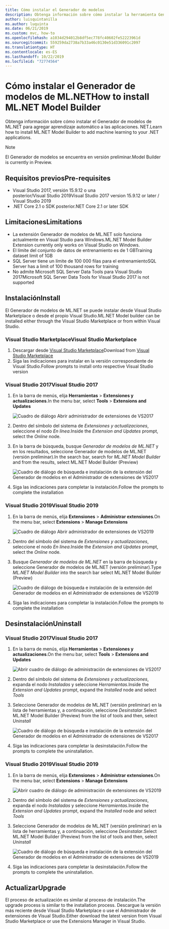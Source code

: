 ```yaml
---
title: Cómo instalar el Generador de modelos
description: Obtenga información sobre cómo instalar la herramienta Generador de modelos de ML.NET.
author: luisquintanilla
ms.author: luquinta
ms.date: 06/21/2019
ms.custom: mvc, how-to
ms.openlocfilehash: a1034d294012b8df5ec778fc40602fe52223961d
ms.sourcegitcommit: 559259da2738a7b33a46c0130e51d336091c2097
ms.translationtype: HT
ms.contentlocale: es-ES
ms.lasthandoff: 10/22/2019
ms.locfileid: "72774564"
---
```

# <a name="how-to-install-mlnet-model-builder"></a><span data-ttu-id="f514a-103">Cómo instalar el Generador de modelos de ML.NET</span><span class="sxs-lookup"><span data-stu-id="f514a-103">How to install ML.NET Model Builder</span></span>

<span data-ttu-id="f514a-104">Obtenga información sobre cómo instalar el Generador de modelos de ML.NET para agregar aprendizaje automático a las aplicaciones. NET.</span><span class="sxs-lookup"><span data-stu-id="f514a-104">Learn how to install ML.NET Model Builder to add machine learning to your .NET applications.</span></span>

> [!NOTE]
> <span data-ttu-id="f514a-105">El Generador de modelos se encuentra en versión preliminar.</span><span class="sxs-lookup"><span data-stu-id="f514a-105">Model Builder is currently in Preview.</span></span>

## <a name="pre-requisites"></a><span data-ttu-id="f514a-106">Requisitos previos</span><span class="sxs-lookup"><span data-stu-id="f514a-106">Pre-requisites</span></span>

- <span data-ttu-id="f514a-107">Visual Studio 2017, versión 15.9.12 o una posterior/Visual Studio 2019</span><span class="sxs-lookup"><span data-stu-id="f514a-107">Visual Studio 2017 version 15.9.12 or later / Visual Studio 2019</span></span>
- <span data-ttu-id="f514a-108">.NET Core 2.1 o SDK posterior</span><span class="sxs-lookup"><span data-stu-id="f514a-108">.NET Core 2.1 or later SDK</span></span>

## <a name="limitations"></a><span data-ttu-id="f514a-109">Limitaciones</span><span class="sxs-lookup"><span data-stu-id="f514a-109">Limitations</span></span>

- <span data-ttu-id="f514a-110">La extensión Generador de modelos de ML.NET solo funciona actualmente en Visual Studio para Windows.</span><span class="sxs-lookup"><span data-stu-id="f514a-110">ML.NET Model Builder Extension currently only works on Visual Studio on Windows.</span></span>
- <span data-ttu-id="f514a-111">El límite del conjunto de datos de entrenamiento es de 1 GB</span><span class="sxs-lookup"><span data-stu-id="f514a-111">Training dataset limit of 1GB</span></span>
- <span data-ttu-id="f514a-112">SQL Server tiene un límite de 100 000 filas para el entrenamiento</span><span class="sxs-lookup"><span data-stu-id="f514a-112">SQL Server has a limit of 100 thousand rows for training</span></span>
- <span data-ttu-id="f514a-113">No admite Microsoft SQL Server Data Tools para Visual Studio 2017</span><span class="sxs-lookup"><span data-stu-id="f514a-113">Microsoft SQL Server Data Tools for Visual Studio 2017 is not supported</span></span>

## <a name="install"></a><span data-ttu-id="f514a-114">Instalación</span><span class="sxs-lookup"><span data-stu-id="f514a-114">Install</span></span>

<span data-ttu-id="f514a-115">El Generador de modelos de ML.NET se puede instalar desde Visual Studio Marketplace o desde el propio Visual Studio.</span><span class="sxs-lookup"><span data-stu-id="f514a-115">ML.NET Model builder can be installed either through the Visual Studio Marketplace or from within Visual Studio.</span></span>

### <a name="visual-studio-marketplace"></a><span data-ttu-id="f514a-116">Visual Studio Marketplace</span><span class="sxs-lookup"><span data-stu-id="f514a-116">Visual Studio Marketplace</span></span>

1. <span data-ttu-id="f514a-117">Descargar desde [Visual Studio Marketplace](https://marketplace.visualstudio.com/items?itemName=MLNET.07)</span><span class="sxs-lookup"><span data-stu-id="f514a-117">Download from [Visual Studio Marketplace](https://marketplace.visualstudio.com/items?itemName=MLNET.07)</span></span>
1. <span data-ttu-id="f514a-118">Siga las indicaciones para instalar en la versión correspondiente de Visual Studio.</span><span class="sxs-lookup"><span data-stu-id="f514a-118">Follow prompts to install onto respective Visual Studio version</span></span>

### <a name="visual-studio-2017"></a><span data-ttu-id="f514a-119">Visual Studio 2017</span><span class="sxs-lookup"><span data-stu-id="f514a-119">Visual Studio 2017</span></span>

1. <span data-ttu-id="f514a-120">En la barra de menús, elija **Herramientas** > **Extensiones y actualizaciones**.</span><span class="sxs-lookup"><span data-stu-id="f514a-120">In the menu bar, select **Tools** > **Extensions and Updates**</span></span>

    ![Cuadro de diálogo Abrir administrador de extensiones de VS2017](./media/install-model-builder/vs2017-open-extensions-manager.png)

1. <span data-ttu-id="f514a-122">Dentro del símbolo del sistema de *Extensiones y actualizaciones*, seleccione el nodo *En línea*.</span><span class="sxs-lookup"><span data-stu-id="f514a-122">Inside the *Extension and Updates* prompt, select the *Online* node.</span></span>
1. <span data-ttu-id="f514a-123">En la barra de búsqueda, busque *Generador de modelos de ML.NET* y en los resultados, seleccione Generador de modelos de ML.NET (versión preliminar).</span><span class="sxs-lookup"><span data-stu-id="f514a-123">In the search bar, search for *ML.NET Model Builder* and from the results, select ML.NET Model Builder (Preview)</span></span>

    ![Cuadro de diálogo de búsqueda e instalación de la extensión del Generador de modelos en el Administrador de extensiones de VS2017](./media/install-model-builder/vs2017-install-model-builder.png)

1. <span data-ttu-id="f514a-125">Siga las indicaciones para completar la instalación.</span><span class="sxs-lookup"><span data-stu-id="f514a-125">Follow the prompts to complete the installation</span></span>

### <a name="visual-studio-2019"></a><span data-ttu-id="f514a-126">Visual Studio 2019</span><span class="sxs-lookup"><span data-stu-id="f514a-126">Visual Studio 2019</span></span>

1. <span data-ttu-id="f514a-127">En la barra de menús, elija **Extensiones** > **Administrar extensiones**.</span><span class="sxs-lookup"><span data-stu-id="f514a-127">On the menu bar, select **Extensions** > **Manage Extensions**</span></span>

    ![Cuadro de diálogo Abrir administrador de extensiones de VS2019](./media/install-model-builder/vs2019-open-extensions-manager.png)

1. <span data-ttu-id="f514a-129">Dentro del símbolo del sistema de *Extensiones y actualizaciones*, seleccione el nodo *En línea*.</span><span class="sxs-lookup"><span data-stu-id="f514a-129">Inside the *Extension and Updates* prompt, select the *Online* node.</span></span>
1. <span data-ttu-id="f514a-130">Busque *Generador de modelos de ML.NET* en la barra de búsqueda y seleccione Generador de modelos de ML.NET (versión preliminar).</span><span class="sxs-lookup"><span data-stu-id="f514a-130">Type *ML.NET Model Builder* into the search bar select ML.NET Model Builder (Preview)</span></span>

    ![Cuadro de diálogo de búsqueda e instalación de la extensión del Generador de modelos en el Administrador de extensiones de VS2019](./media/install-model-builder/vs2019-install-model-builder.png)

1. <span data-ttu-id="f514a-132">Siga las indicaciones para completar la instalación.</span><span class="sxs-lookup"><span data-stu-id="f514a-132">Follow the prompts to complete the installation</span></span>

## <a name="uninstall"></a><span data-ttu-id="f514a-133">Desinstalación</span><span class="sxs-lookup"><span data-stu-id="f514a-133">Uninstall</span></span>

### <a name="visual-studio-2017"></a><span data-ttu-id="f514a-134">Visual Studio 2017</span><span class="sxs-lookup"><span data-stu-id="f514a-134">Visual Studio 2017</span></span>

1. <span data-ttu-id="f514a-135">En la barra de menús, elija **Herramientas** > **Extensiones y actualizaciones**.</span><span class="sxs-lookup"><span data-stu-id="f514a-135">On the menu bar, select **Tools** > **Extensions and Updates**</span></span>

    ![Abrir cuadro de diálogo de administración de extensiones de VS2017](./media/install-model-builder/vs2017-open-extensions-manager.png)

1. <span data-ttu-id="f514a-137">Dentro del símbolo del sistema de *Extensiones y actualizaciones*, expanda el nodo *Instaladas* y seleccione *Herramientas*.</span><span class="sxs-lookup"><span data-stu-id="f514a-137">Inside the *Extension and Updates* prompt, expand the *Installed* node and select *Tools*</span></span>
1. <span data-ttu-id="f514a-138">Seleccione Generador de modelos de ML.NET (versión preliminar) en la lista de herramientas y, a continuación, seleccione *Desinstalar*.</span><span class="sxs-lookup"><span data-stu-id="f514a-138">Select ML.NET Model Builder (Preview) from the list of tools and then, select *Uninstall*</span></span>

    ![Cuadro de diálogo de búsqueda e instalación de la extensión del Generador de modelos en el Administrador de extensiones de VS2017](./media/install-model-builder/vs2017-uninstall-model-builder.png)

1. <span data-ttu-id="f514a-140">Siga las indicaciones para completar la desinstalación.</span><span class="sxs-lookup"><span data-stu-id="f514a-140">Follow the prompts to complete the uninstallation.</span></span>

### <a name="visual-studio-2019"></a><span data-ttu-id="f514a-141">Visual Studio 2019</span><span class="sxs-lookup"><span data-stu-id="f514a-141">Visual Studio 2019</span></span>

1. <span data-ttu-id="f514a-142">En la barra de menús, elija **Extensiones** > **Administrar extensiones**.</span><span class="sxs-lookup"><span data-stu-id="f514a-142">On the menu bar, select **Extensions** > **Manage Extensions**</span></span>

    ![Abrir cuadro de diálogo de administración de extensiones de VS2019](./media/install-model-builder/vs2019-open-extensions-manager.png)

1. <span data-ttu-id="f514a-144">Dentro del símbolo del sistema de *Extensiones y actualizaciones*, expanda el nodo *Instaladas* y seleccione *Herramientas*.</span><span class="sxs-lookup"><span data-stu-id="f514a-144">Inside the *Extension and Updates* prompt, expand the *Installed* node and select *Tools*</span></span>
1. <span data-ttu-id="f514a-145">Seleccione Generador de modelos de ML.NET (versión preliminar) en la lista de herramientas y, a continuación, seleccione *Desinstalar*.</span><span class="sxs-lookup"><span data-stu-id="f514a-145">Select ML.NET Model Builder (Preview) from the list of tools and then, select *Uninstall*</span></span>

    ![Cuadro de diálogo de búsqueda e instalación de la extensión del Generador de modelos en el Administrador de extensiones de VS2019](./media/install-model-builder/vs2019-uninstall-model-builder.png)

1. <span data-ttu-id="f514a-147">Siga las indicaciones para completar la desinstalación.</span><span class="sxs-lookup"><span data-stu-id="f514a-147">Follow the prompts to complete the uninstallation.</span></span>

## <a name="upgrade"></a><span data-ttu-id="f514a-148">Actualizar</span><span class="sxs-lookup"><span data-stu-id="f514a-148">Upgrade</span></span>

<span data-ttu-id="f514a-149">El proceso de actualización es similar al proceso de instalación.</span><span class="sxs-lookup"><span data-stu-id="f514a-149">The upgrade process is similar to the installation process.</span></span> <span data-ttu-id="f514a-150">Descargue la versión más reciente desde Visual Studio Marketplace o use el Administrador de extensiones de Visual Studio.</span><span class="sxs-lookup"><span data-stu-id="f514a-150">Either download the latest version from Visual Studio Marketplace or use the Extensions Manager in Visual Studio.</span></span>
